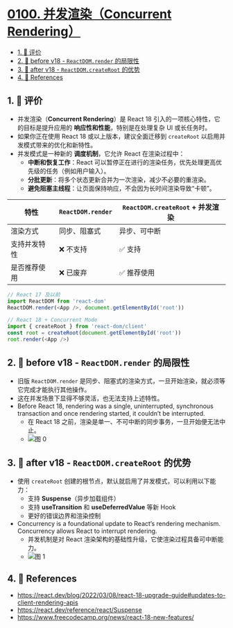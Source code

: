 # [0100. 并发渲染（Concurrent Rendering）](https://github.com/tnotesjs/TNotes.react/tree/main/notes/0100.%20%E5%B9%B6%E5%8F%91%E6%B8%B2%E6%9F%93%EF%BC%88Concurrent%20Rendering%EF%BC%89)

<!-- region:toc -->

- [1. 🫧 评价](#1--评价)
- [2. 📒 before v18 - `ReactDOM.render` 的局限性](#2--before-v18---reactdomrender-的局限性)
- [3. 📒 after v18 - `ReactDOM.createRoot` 的优势](#3--after-v18---reactdomcreateroot-的优势)
- [4. 🔗 References](#4--references)

<!-- endregion:toc -->

## 1. 🫧 评价

- 并发渲染（**Concurrent Rendering**）是 React 18 引入的一项核心特性，它的目标是提升应用的 **响应性和性能**，特别是在处理复杂 UI 或长任务时。
- 如果你正在使用 React 18 或以上版本，建议全面迁移到 `createRoot` 以启用并发模式带来的优化和新特性。
- 并发模式是一种新的 **调度机制**，它允许 React 在渲染过程中：
  - **中断和恢复工作**：React 可以暂停正在进行的渲染任务，优先处理更高优先级的任务（例如用户输入）。
  - **分批更新**：将多个状态更新合并为一次渲染，减少不必要的重渲染。
  - **避免阻塞主线程**：让页面保持响应，不会因为长时间渲染导致“卡顿”。

| 特性         | `ReactDOM.render` | `ReactDOM.createRoot` + 并发渲染 |
| ------------ | ----------------- | -------------------------------- |
| 渲染方式     | 同步、阻塞式      | 异步、可中断                     |
| 支持并发特性 | ❌ 不支持         | ✅ 支持                          |
| 是否推荐使用 | ❌ 已废弃         | ✅ 推荐使用                      |

```js
// React 17 及以前
import ReactDOM from 'react-dom'
ReactDOM.render(<App />, document.getElementById('root'))

// React 18 + Concurrent Mode
import { createRoot } from 'react-dom/client'
const root = createRoot(document.getElementById('root'))
root.render(<App />)
```

## 2. 📒 before v18 - `ReactDOM.render` 的局限性

- 旧版 `ReactDOM.render` 是同步、阻塞式的渲染方式，一旦开始渲染，就必须等它完成才能执行其他操作。
- 这在并发场景下显得不够灵活，也无法支持上述特性。
- Before React 18, rendering was a single, uninterrupted, synchronous transaction and once rendering started, it couldn’t be interrupted.
  - 在 React 18 之前，渲染是单一、不可中断的同步事务，一旦开始便无法中止。
  - ![图 0](https://cdn.jsdelivr.net/gh/tnotesjs/imgs@main/2025-06-24-13-46-02.png)

## 3. 📒 after v18 - `ReactDOM.createRoot` 的优势

- 使用 `createRoot` 创建的根节点，默认就启用了并发模式，可以利用以下能力：
  - 支持 **Suspense**（异步加载组件）
  - 支持 **useTransition** 和 **useDeferredValue** 等新 Hook
  - 更好的错误边界和渲染控制
- Concurrency is a foundational update to React’s rendering mechanism. Concurrency allows React to interrupt rendering.
  - 并发机制是对 React 渲染架构的基础性升级，它使渲染过程具备可中断能力。
  - ![图 1](https://cdn.jsdelivr.net/gh/tnotesjs/imgs@main/2025-06-24-13-47-17.png)

## 4. 🔗 References

- https://react.dev/blog/2022/03/08/react-18-upgrade-guide#updates-to-client-rendering-apis
- https://react.dev/reference/react/Suspense
- https://www.freecodecamp.org/news/react-18-new-features/
